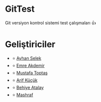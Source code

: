 # GitTest
Git versiyon kontrol sistemi test çalışmaları :+1:
# Geliştiriciler
- :star: [Ayhan Selek](https://github.com/ayhanselek)
- :star: [Emre Akdemir](https://github.com/emreakd)
- :star: [Mustafa Toptaş]()
- :star: [Arif Küçük](https://github.com/Junefear)
- :star: [Behiye Atalay]()
- :star: [Mashraf]()
